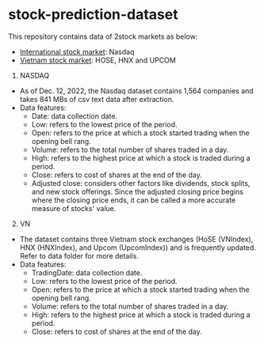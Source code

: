 # stock-prediction-dataset

This repository contains data of 2stock markets as below:
- [International stock market](nasdaq/): Nasdaq
- [Vietnam stock market](vn/): HOSE, HNX and UPCOM

1. NASDAQ
- As of Dec. 12, 2022, the Nasdaq dataset contains 1,564 companies and takes 841 MBs of csv text data after extraction.
- Data features:
    - Date: data collection date.
    - Low: refers to the lowest price of the period.
    - Open: refers to the price at which a stock started trading when the opening bell rang.
    - Volume: refers to the total number of shares traded in a day.
    - High: refers to the highest price at which a stock is traded during a period.
    - Close: refers to cost of shares at the end of the day.
    - Adjusted close: considers other factors like dividends, stock splits, and new stock offerings. Since the adjusted closing price begins where the closing price ends, it can be called a more accurate measure of stocks' value.

2. VN
- The dataset contains three Vietnam stock exchanges (HoSE (VNIndex), HNX (HNXIndex), and Upcom (UpcomIndex)) and is frequently updated. Refer to data folder for more details.
- Data features:
    - TradingDate: data collection date.
    - Low: refers to the lowest price of the period.
    - Open: refers to the price at which a stock started trading when the opening bell rang.
    - Volume: refers to the total number of shares traded in a day.
    - High: refers to the highest price at which a stock is traded during a period.
    - Close: refers to cost of shares at the end of the day.

